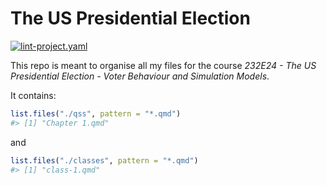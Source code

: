 
<!-- README.md is generated from README.Rmd. Please edit that file -->

# The US Presidential Election

<!-- badges: start -->

[![lint-project.yaml](https://github.com/aleksanderbl29/US_pres_elec/actions/workflows/lint-project.yaml/badge.svg)](https://github.com/aleksanderbl29/US_pres_elec/actions/workflows/lint-project.yaml)
<!-- badges: end -->

This repo is meant to organise all my files for the course *232E24 - The
US Presidential Election - Voter Behaviour and Simulation Models*.

It contains:

``` r
list.files("./qss", pattern = "*.qmd")
#> [1] "Chapter 1.qmd"
```

and

``` r
list.files("./classes", pattern = "*.qmd")
#> [1] "class-1.qmd"
```
